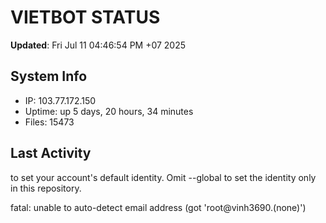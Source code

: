# VIETBOT STATUS
**Updated**: Fri Jul 11 04:46:54 PM +07 2025

## System Info
- IP: 103.77.172.150
- Uptime: up 5 days, 20 hours, 34 minutes
- Files: 15473

## Last Activity

to set your account's default identity.
Omit --global to set the identity only in this repository.

fatal: unable to auto-detect email address (got 'root@vinh3690.(none)')
